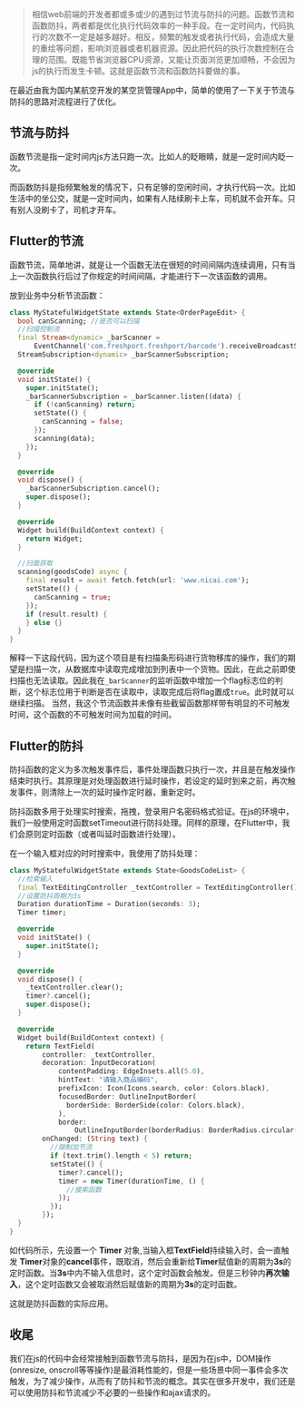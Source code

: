 > 相信web前端的开发者都或多或少的遇到过节流与防抖的问题。函数节流和函数防抖，两者都是优化执行代码效率的一种手段。在一定时间内，代码执行的次数不一定是越多越好。相反，频繁的触发或者执行代码，会造成大量的重绘等问题，影响浏览器或者机器资源。因此把代码的执行次数控制在合理的范围。既能节省浏览器CPU资源，又能让页面浏览更加顺畅，不会因为js的执行而发生卡顿。这就是函数节流和函数防抖要做的事。

在最近由我为国内某航空开发的某空货管理App中，简单的使用了一下关于节流与防抖的思路对流程进行了优化。

## 节流与防抖

函数节流是指一定时间内js方法只跑一次。比如人的眨眼睛，就是一定时间内眨一次。

而函数防抖是指频繁触发的情况下，只有足够的空闲时间，才执行代码一次。比如生活中的坐公交，就是一定时间内，如果有人陆续刷卡上车，司机就不会开车。只有别人没刷卡了，司机才开车。

## Flutter的节流

函数节流，简单地讲，就是让一个函数无法在很短的时间间隔内连续调用，只有当上一次函数执行后过了你规定的时间间隔，才能进行下一次该函数的调用。

放到业务中分析节流函数：
```dart
class MyStatefulWidgetState extends State<OrderPageEdit> {
  bool canScanning; //是否可以扫描
  //扫描控制流
  final Stream<dynamic> _barScanner =
      EventChannel('com.freshport.freshport/barcode').receiveBroadcastStream();
  StreamSubscription<dynamic> _barScannerSubscription;

  @override
  void initState() {
    super.initState();
    _barScannerSubscription = _barScanner.listen((data) {
      if (!canScanning) return;
      setState(() {
        canScanning = false;
      });
      scanning(data);
    });
  }

  @override
  void dispose() {
    _barScannerSubscription.cancel();
    super.dispose();
  }

  @override
  Widget build(BuildContext context) {
    return Widget;
  }

  //扫面获取
  scanning(goodsCode) async {
    final result = await fetch.fetch(url: 'www.nicai.com');
    setState(() {
      canScanning = true;
    });
    if (result.result) {
    } else {}
  }
}
```
解释一下这段代码，因为这个项目是有扫描条形码进行货物移库的操作，我们的期望是扫描一次，从数据库中读取完成增加到列表中一个货物。因此，在此之前即使扫描也无法读取。因此我在```_barScanner```的监听函数中增加一个flag标志位的判断，这个标志位用于判断是否在读取中，读取完成后将flag置成```true```。此时就可以继续扫描。
当然，我这个节流函数并未像有些截留函数那样带有明显的不可触发时间，这个函数的不可触发时间为加载的时间。

## Flutter的防抖

防抖函数的定义为多次触发事件后，事件处理函数只执行一次，并且是在触发操作结束时执行。其原理是对处理函数进行延时操作，若设定的延时到来之前，再次触发事件，则清除上一次的延时操作定时器，重新定时。

防抖函数多用于处理实时搜索，拖拽，登录用户名密码格式验证。在js的环境中，我们一般使用定时函数setTimeout进行防抖处理。同样的原理，在Flutter中，我们会原则定时函数（或者叫延时函数进行处理）。

在一个输入框对应的时时搜索中，我使用了防抖处理：
```dart
class MyStatefulWidgetState extends State<GoodsCodeList> {
  //检索输入
  final TextEditingController _textController = TextEditingController();
  //设置防抖周期为3s
  Duration durationTime = Duration(seconds: 3);
  Timer timer;

  @override
  void initState() {
    super.initState();
  }

  @override
  void dispose() {
    _textController.clear();
    timer?.cancel();
    super.dispose();
  }

  @override
  Widget build(BuildContext context) {
    return TextField(
        controller: _textController,
        decoration: InputDecoration(
            contentPadding: EdgeInsets.all(5.0),
            hintText: "请输入商品编码",
            prefixIcon: Icon(Icons.search, color: Colors.black),
            focusedBorder: OutlineInputBorder(
              borderSide: BorderSide(color: Colors.black),
            ),
            border:
                OutlineInputBorder(borderRadius: BorderRadius.circular(3.0))),
        onChanged: (String text) {
          //限制加节流
          if (text.trim().length < 5) return;
          setState(() {
            timer?.cancel();
            timer = new Timer(durationTime, () {
              //搜索函数
            });
          });
        });
  }
}
```
如代码所示，先设置一个 **Timer** 对象,当输入框**TextField**持续输入时，会一直触发 **Timer**对象的**cancel**事件，既取消，然后会重新给**Timer**赋值新的周期为**3s**的定时函数。当**3s**中内不输入信息时，这个定时函数会触发。但是三秒钟内**再次输入**，这个定时函数又会被取消然后赋值新的周期为**3s**的定时函数。

这就是防抖函数的实际应用。

## 收尾
我们在js的代码中会经常接触到函数节流与防抖，是因为在js中，DOM操作(onresize, onscroll等等操作)是最消耗性能的，但是一些场景中同一事件会多次触发，为了减少操作，从而有了防抖和节流的概念。其实在很多开发中，我们还是可以使用防抖和节流减少不必要的一些操作和ajax请求的。